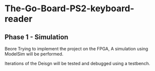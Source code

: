 # The-Go-Board-PS2-keyboard-reader
## Phase 1 - Simulation

Beore Trying to implement the project on the FPGA, A simulation using ModelSim will be performed.

Iterations of the Deisgn will be tested and debugged using a testbench.



